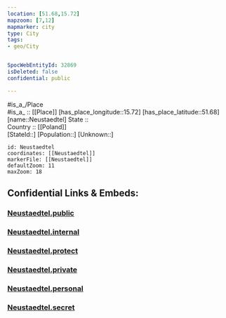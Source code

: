```yaml
---
location: [51.68,15.72] 
mapzoom: [7,12] 
mapmarker: city 
type: City
tags:
- geo/City


SpocWebEntityId: 32869
isDeleted: false
confidential: public

---
```

#is_a_/Place  
#is_a_ :: [[Place]] 
[has_place_longitude::15.72] 
[has_place_latitude::51.68] 
[name::Neustaedtel] 
State ::  
Country :: [[Poland]]  
[StateId::] 
[Population::] 
[Unknown::] 


```leaflet
id: Neustaedtel
coordinates: [[Neustaedtel]] 
markerFile: [[Neustaedtel]] 
defaultZoom: 11 
maxZoom: 18
```


## Confidential Links & Embeds: 

### [Neustaedtel.public](/_public/\Earth\Continent\Europe\Europe~East\Poland\Provinces~Poland\Lubusz\CityNeustaedtel.public.md) 

### [Neustaedtel.internal](/_internal/\Earth\Continent\Europe\Europe~East\Poland\Provinces~Poland\Lubusz\CityNeustaedtel.internal.md) 

### [Neustaedtel.protect](/_protect/\Earth\Continent\Europe\Europe~East\Poland\Provinces~Poland\Lubusz\CityNeustaedtel.protect.md) 

### [Neustaedtel.private](/_private/\Earth\Continent\Europe\Europe~East\Poland\Provinces~Poland\Lubusz\CityNeustaedtel.private.md) 

### [Neustaedtel.personal](/_personal/\Earth\Continent\Europe\Europe~East\Poland\Provinces~Poland\Lubusz\CityNeustaedtel.personal.md) 

### [Neustaedtel.secret](/_secret/\Earth\Continent\Europe\Europe~East\Poland\Provinces~Poland\Lubusz\CityNeustaedtel.secret.md)

